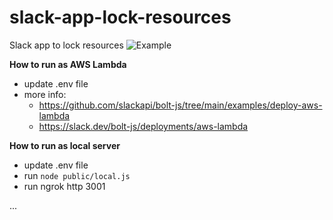 # slack-app-lock-resources
Slack app to lock resources
![Example](image.png)

**How to run as AWS Lambda**
- update .env file
- more info: 
  - https://github.com/slackapi/bolt-js/tree/main/examples/deploy-aws-lambda
  - https://slack.dev/bolt-js/deployments/aws-lambda

**How to run as local server**
- update .env file
- run ``node public/local.js``
- run ngrok http 3001

...
